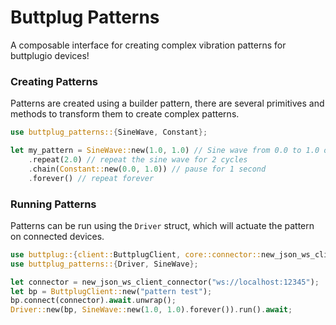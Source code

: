 # Buttplug Patterns
A composable interface for creating complex vibration patterns for buttplugio devices!

### Creating Patterns
Patterns are created using a builder pattern, there are several primitives
and methods to transform them to create complex patterns.
```rs
use buttplug_patterns::{SineWave, Constant};

let my_pattern = SineWave::new(1.0, 1.0) // Sine wave from 0.0 to 1.0 over 1 second
    .repeat(2.0) // repeat the sine wave for 2 cycles
    .chain(Constant::new(0.0, 1.0)) // pause for 1 second
    .forever() // repeat forever
```

### Running Patterns
Patterns can be run using the `Driver` struct, which will actuate the pattern on connected devices.
```rs
use buttplug::{client::ButtplugClient, core::connector::new_json_ws_client_connector};
use buttplug_patterns::{Driver, SineWave};

let connector = new_json_ws_client_connector("ws://localhost:12345");
let bp = ButtplugClient::new("pattern test");
bp.connect(connector).await.unwrap();
Driver::new(bp, SineWave::new(1.0, 1.0).forever()).run().await;
```